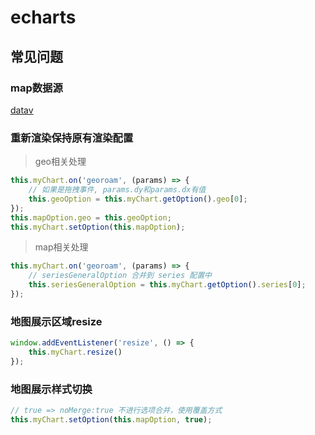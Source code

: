 # echarts

## 常见问题

### map数据源

[datav](http://datav.aliyun.com/tools/atlas/#&lat=30.332329214580188&lng=106.72278672066881&zoom=3.5)

### 重新渲染保持原有渲染配置

> geo相关处理
```js
this.myChart.on('georoam', (params) => {
    // 如果是拖拽事件, params.dy和params.dx有值
    this.geoOption = this.myChart.getOption().geo[0];
});
this.mapOption.geo = this.geoOption;
this.myChart.setOption(this.mapOption);
```

> map相关处理
```js
this.myChart.on('georoam', (params) => {
    // seriesGeneralOption 合并到 series 配置中
    this.seriesGeneralOption = this.myChart.getOption().series[0];
});
```

### 地图展示区域resize

```js
window.addEventListener('resize', () => {
    this.myChart.resize()
});
```

### 地图展示样式切换

```js
// true => noMerge:true 不进行选项合并，使用覆盖方式
this.myChart.setOption(this.mapOption, true);
```